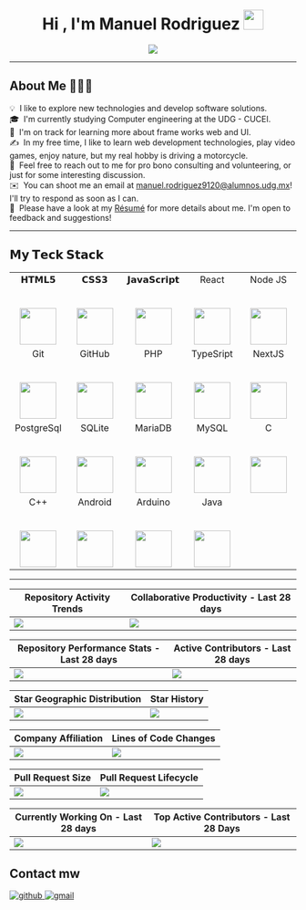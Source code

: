 <h1 align="center"><b>Hi , I'm Manuel Rodriguez </b><img src="https://media.giphy.com/media/hvRJCLFzcasrR4ia7z/giphy.gif" width="35"></h1>
<p align="center"> 
  <a href="https://github.com/DenverCoder1/readme-typing-svg"><img src="https://readme-typing-svg.herokuapp.com?font=Time+New+Roman&color=cyan&size=25&center=true&vCenter=true&width=1000&height=100&lines=I´m+student+at+the+UDG+-+CUCEI,+studying+computer+engineering+&hearts;++;Full+stack+web+developer+in+progress;I+love+JavaScript;;Active+Learner/Researcher,;Love+to+learn+new+stuffs...+:)"></a>
</p>

<hr/>

## About Me 👨🏻‍💻 &nbsp;

💡 &nbsp;I like to explore new technologies and develop software solutions.\
🎓 &nbsp;I'm currently studying Computer engineering at the UDG - CUCEI.\
🌱 &nbsp;I'm on track for learning more about frame works web and UI.\
✍️ &nbsp;In my free time, I like to learn web development technologies, play video games, enjoy nature, but my real hobby is driving a motorcycle.\
💬 &nbsp;Feel free to reach out to me for pro bono consulting and volunteering, or just for some interesting discussion.\
✉️ &nbsp;You can shoot me an email at manuel.rodriguez9120@alumnos.udg.mx! I'll try to respond as soon as I can.\
📄 &nbsp;Please have a look at my [Résumé](https:) for more details about me. I'm open to feedback and suggestions!

<hr/>

## 𝗠𝘆 𝗧𝗲𝗰𝗸 𝗦𝘁𝗮𝗰𝗸

<table>
  <tbody>
    <tr valign="top">
      <td width="20%" align="center">
        <span>𝗛𝗧𝗠𝗟𝟱</span><br><br><br>
        <img height="64px" src="https://cdn.svgporn.com/logos/html-5.svg">
      </td>
      <td width="20%" align="center">
        <span>𝗖𝗦𝗦𝟯</span><br><br><br>
        <img height="64px" src="https://cdn.svgporn.com/logos/css-3.svg">
      </td>
      <td width="20%" align="center">
        <span>𝗝𝗮𝘃𝗮𝗦𝗰𝗿𝗶𝗽𝘁</span><br><br><br>
        <img height="64px" src="https://cdn.svgporn.com/logos/javascript.svg">
      </td>
      <td width="20%" align="center">
        <span>React</span><br><br><br>
        <img height="64px" src="https://cdn.svgporn.com/logos/react.svg">
      </td>
      <td width="20%" align="center">
        <span>Node JS</span><br><br><br>
        <img height="64px" src="https://cdn.svgporn.com/logos/nodejs.svg">
      </td>
    </tr>
    <tr valign="top">
      <td width="20%" align="center">
        <span>Git</span><br><br><br>
        <img height="64px" src="https://cdn.svgporn.com/logos/git.svg">
      </td>
      <td width="20%" align="center">
        <span>GitHub</span><br><br><br>
        <img height="64px" src="https://cdn.svgporn.com/logos/github.svg">
      </td><td width="20%" align="center">
        <span>PHP</span><br><br><br>
        <img height="64px" src="https://cdn.svgporn.com/logos/php.svg">
      </td>
      </td><td width="20%" align="center">
        <span>TypeSript</span><br><br><br>
        <img height="64px" src="https://cdn.svgporn.com/logos/typescript.svg">
      </td>
      <td width="20%" align="center">
        <span>NextJS</span><br><br><br>
        <img height="64px" src="https://cdn.svgporn.com/logos/nextjs.svg">
      </td>
    </tr>
    <tr valign="top">
      <td width="20%" align="center">
        <span>PostgreSql</span><br><br><br>
        <img height="64px" src="https://cdn.svgporn.com/logos/postgresql.svg">
      </td>
      <td width="20%" align="center">
        <span>SQLite</span><br><br><br>
        <img height="64px" src="https://cdn.svgporn.com/logos/sqlite.svg">
      </td>
      </td><td width="20%" align="center">
        <span>MariaDB</span><br><br><br>
        <img height="64px" src="https://cdn.svgporn.com/logos/mariadb.svg">
      </td>
      </td><td width="20%" align="center">
        <span>MySQL</span><br><br><br>
        <img height="64px" src="https://cdn.svgporn.com/logos/mysql.svg">
      </td>
      </td><td width="20%" align="center">
        <span>C</span><br><br><br>
        <img height="64px" src="https://cdn.svgporn.com/logos/c.svg">
      </td>
    </tr>
    <tr valign="top">
      </td><td width="20%" align="center">
        <span>C++</span><br><br><br>
        <img height="64px" src="https://cdn.svgporn.com/logos/c.svg">
      </td>
      <td width="20%" align="center">
        <span>Android</span><br><br><br>
        <img height="64px" src="https://cdn.svgporn.com/logos/android.svg">
      </td>
      <td width="20%" align="center">
        <span>Arduino</span><br><br><br>
        <img height="64px" src="https://cdn.svgporn.com/logos/arduino.svg">
      </td>
      <td width="20%" align="center">
        <span>Java</span><br><br><br>
        <img height="64px" src="https://cdn.svgporn.com/logos/java.svg">
      </td>
    </tr>
  </tbody>
</table>

<hr/>

| Repository Activity Trends | Collaborative Productivity - Last 28 days |
| ----------- | ----------- |
|<img src="https://next.ossinsight.io/widgets/official/compose-activity-trends/thumbnail.png?repo_id=842308538&image_size=auto" />|<img src="https://next.ossinsight.io/widgets/official/compose-last-28-days-collaborative-productivity/thumbnail.png?repo_id=842308538&image_size=auto" />|

| Repository Performance Stats - Last 28 days | Active Contributors - Last 28 days |
| ----------- | ----------- |
|<img src="https://next.ossinsight.io/widgets/official/compose-last-28-days-stats/thumbnail.png?repo_id=842308538&image_size=auto" />|<img src="https://next.ossinsight.io/widgets/official/compose-recent-active-contributors/thumbnail.png?repo_id=842308538&limit=100&image_size=auto"/>|

| Star Geographic Distribution | Star History |
| ----------- | ----------- |
|<img src="https://next.ossinsight.io/widgets/official/analyze-repo-stars-map/thumbnail.png?activity=stars&repo_id=842308538&image_size=auto" />|<img src="https://next.ossinsight.io/widgets/official/analyze-repo-stars-history/thumbnail.png?repo_id=842308538&image_size=auto" />|

| Company Affiliation | Lines of Code Changes |
| ----------- | ----------- |
|<img src="https://next.ossinsight.io/widgets/official/analyze-repo-company/thumbnail.png?activity=stars&repo_id=842308538&image_size=auto" />|<img src="https://next.ossinsight.io/widgets/official/analyze-repo-loc-per-month/thumbnail.png?repo_id=842308538&image_size=auto" />|

| Pull Request Size | Pull Request Lifecycle |
| ----------- | ----------- |
|<img src="https://next.ossinsight.io/widgets/official/analyze-repo-pull-requests-size-per-month/thumbnail.png?repo_id=842308538&image_size=auto" />|<img src="https://next.ossinsight.io/widgets/official/analyze-repo-pull-request-open-to-merged/thumbnail.png?repo_id=842308538&image_size=auto" />|

| Currently Working On - Last 28 days | Top Active Contributors - Last 28 Days |
| ----------- | ----------- |
|<img src="https://next.ossinsight.io/widgets/official/compose-currently-working-on/thumbnail.png?activity_type=all&user_id=842308538&image_size=auto" />|<img src="https://next.ossinsight.io/widgets/official/compose-recent-top-contributors/thumbnail.png?repo_id=842308538&image_size=auto" />|


## Contact mw

<a href="https://www.instagram.com/kobra_gloryg/" target="_blank">
<img src=https://img.shields.io/badge/instagram-%2300acee.svg?color=purple&style=for-the-badge&logo=instagram&logoColor=white alt=github style="margin-bottom: 5px;" />

<a href="mailto:manuel.rodriguez9120@alumnos.udg.mx" target="_blank">
<img src=https://img.shields.io/badge/gmail-%2300acee.svg?color=EA4335&style=for-the-badge&logo=gmail&logoColor=white alt=gmail style="margin-bottom: 5px;" />
